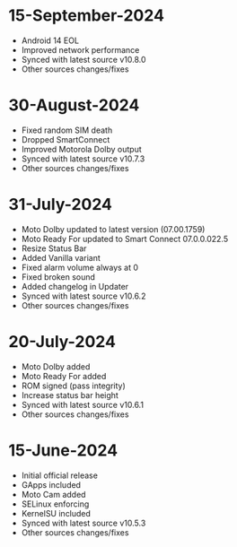 # 15-September-2024
- Android 14 EOL
- Improved network performance
- Synced with latest source v10.8.0
- Other sources changes/fixes

# 30-August-2024
- Fixed random SIM death
- Dropped SmartConnect
- Improved Motorola Dolby output
- Synced with latest source v10.7.3
- Other sources changes/fixes

# 31-July-2024
- Moto Dolby updated to latest version (07.00.1759)
- Moto Ready For updated to Smart Connect 07.0.0.022.5
- Resize Status Bar
- Added Vanilla variant
- Fixed alarm volume always at 0
- Fixed broken sound
- Added changelog in Updater 
- Synced with latest source v10.6.2
- Other sources changes/fixes

# 20-July-2024
- Moto Dolby added
- Moto Ready For added
- ROM signed (pass integrity)
- Increase status bar height
- Synced with latest source v10.6.1
- Other sources changes/fixes

# 15-June-2024
- Initial official release
- GApps included
- Moto Cam added
- SELinux enforcing
- KernelSU included
- Synced with latest source v10.5.3
- Other sources changes/fixes
